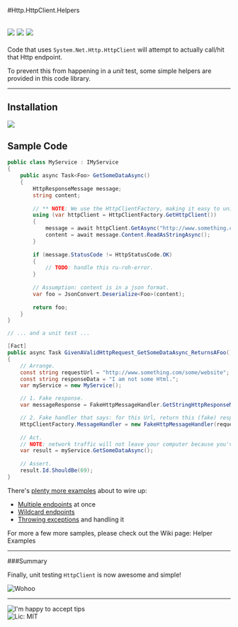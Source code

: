 #Http.HttpClient.Helpers

![](https://ci.appveyor.com/api/projects/status/siwilxb8t3enyus2)
![](http://img.shields.io/nuget/v/WorldDomination.HttpClient.Helpers.svg?style=flat-square)
![](http://img.shields.io/nuget/dt/WorldDomination.HttpClient.Helpers.svg?style=flat-square)
---

Code that uses `System.Net.Http.HttpClient` will attempt to actually call/hit that Http endpoint.

To prevent this from happening in a *unit* test, some simple helpers are provided in this code library.

-----

## Installation

[![](http://i.imgur.com/oLtAwq9.png)](https://www.nuget.org/packages/WorldDomination.HttpClient.Helpers/)


## Sample Code

```C#
public class MyService : IMyService
{
    public async Task<Foo> GetSomeDataAsync()
    {
        HttpResponseMessage message;
        string content;
        
        // ** NOTE: We use the HttpClientFactory, making it easy to unit test this code.
        using (var httpClient = HttpClientFactory.GetHttpClient())
        {
            message = await httpClient.GetAsync("http://www.something.com/some/website");
            content = await message.Content.ReadAsStringAsync();
        }
        
        if (message.StatusCode != HttpStatusCode.OK)
        { 
            // TODO: handle this ru-roh-error.
        }
        
        // Assumption: content is in a json format.
        var foo = JsonConvert.Deserialize<Foo>(content);
        
        return foo;
    }
}

// ... and a unit test ...

[Fact]
public async Task GivenAValidHttpRequest_GetSomeDataAsync_ReturnsAFoo()
{
    // Arrange.
    const string requestUrl = "http://www.something.com/some/website";  
    const string responseData = "I am not some Html.";
    var myService = new MyService();

    // 1. Fake response.  
    var messageResponse = FakeHttpMessageHandler.GetStringHttpResponseMessage(responseData);  

    // 2. Fake handler that says: for this Url, return this (fake) response.  
    HttpClientFactory.MessageHandler = new FakeHttpMessageHandler(requestUrl, messageResponse);
    
    // Act.
    // NOTE: network traffic will not leave your computer because you've faked the response, above.
    var result = myService.GetSomeDataAsync();
    
    // Assert.
    result.Id.ShouldBe(69);
}
```

There's [plenty more examples](https://github.com/PureKrome/HttpClient.Helpers/wiki) about to wire up:

 - [Multiple endpoints](https://github.com/PureKrome/HttpClient.Helpers/wiki/Multiple-endpoints) at once
 - [Wildcard endpoints](https://github.com/PureKrome/HttpClient.Helpers/wiki/Wildcard-endpoints)
 - [Throwing exceptions](https://github.com/PureKrome/HttpClient.Helpers/wiki/Faking-an-Exception) and handling it

For more a few more samples, please check out the Wiki page: Helper Examples

-----

###Summary

Finally, unit testing `HttpClient` is now awesome and simple!

![Wohoo](https://31.media.tumblr.com/43e63461d1e3f22a49b18dbf15227a1d/tumblr_inline_n3t10oQfIh1solpjm.gif)

---
![I'm happy to accept tips](http://img.shields.io/gittip/purekrome.svg?style=flat-square)  
![Lic: MIT](http://img.shields.io/badge/License-MIT-blue.svg?style=flat-square)